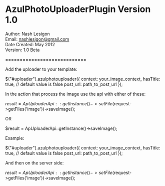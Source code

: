 AzulPhotoUploaderPlugin Version 1.0
============================
Author: Nash Lesigon <br/>
Email: nashlesigon@gmail.com <br/>
Date Created: May 2012 <br/>
Version: 1.0 Beta <br/>

============================

Add the uploader to your template:

$("#uploader").azulphotouploader({
	context: your_image_context,
	hasTitle: true, // default value is false
	post_url: path_to_post_url
});


In the action that process the image use the api with either of these:


$result = ApUploaderApi::getInstance()->setFile($request->getFiles('image'))->saveImage();

OR

$result = ApUploaderApi::getInstance()->saveImage();


Example:

<div id="uploader"></div>

$("#uploader").azulphotouploader({
	context: your_image_context,
	hasTitle: true, // default value is false
	post_url: path_to_post_url
});

And then on the server side:

$result = ApUploaderApi::getInstance()->setFile($request->getFiles('image'))->saveImage();